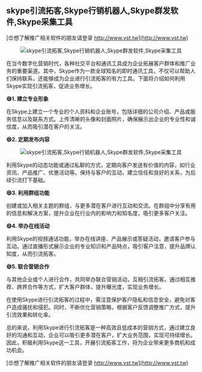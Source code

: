 ## **skype引流拓客,Skype行销机器人,Skype群发软件,Skype采集工具**

[😍想了解推广相关软件的朋友请登录 http://www.vst.tw](http://www.vst.tw)

 <center><img src="https://vst.tw/MP4/tuiguang/png/5.png" alt="skype引流拓客,Skype行销机器人,Skype群发软件,Skype采集工具"></center>

在当今数字化营销时代，各种社交平台和通讯工具成为企业拓展客户群体和推广业务的重要渠道。其中，Skype作为一款全球知名的即时通讯工具，不仅可以帮助人们保持联系，还能够成为企业进行引流拓客的有力工具。下面将介绍如何利用Skype实现引流拓客，促进业务增长。

**😄1. 建立专业形象**

在Skype上建立一个专业的个人资料和企业账号，包括详细的公司介绍、产品或服务信息以及联系方式。上传清晰的头像和封面照片，确保展示出企业的专业性和诚信度，从而吸引潜在客户的关注。

**😄2. 定期发布内容**

 <center><img src="https://vst.tw/MP4/tuiguang/png/7.png" alt="skype引流拓客,Skype行销机器人,Skype群发软件,Skype采集工具"></center>

利用Skype的动态功能或通过私聊的方式，定期向客户发送有价值的内容，如行业资讯、产品推广、优惠活动等。保持与客户的互动，建立信任和良好的关系，为后续引流打下基础。

**😄3. 利用群组功能**

创建或加入相关主题的群组，与更多潜在客户进行互动和交流。在群组中分享有用的信息和解决方案，提升企业在行业内的影响力和知名度，吸引更多客户关注。

**😄4. 举办在线活动**

利用Skype的视频通话功能，举办在线讲座、产品展示或答疑活动，邀请客户参与互动。通过直播形式展示企业的专业知识和产品特点，吸引客户注意，提升品牌认知度，从而引流拓客。

**😄5. 联合营销合作**

与其他企业或个人进行合作，共同举办联合营销活动，互相引流拓客。通过相互推荐、跨界合作等方式，扩大客户群体，提升曝光度，实现业务增长。

在使用Skype进行引流拓客的过程中，需注意保护客户隐私和信息安全，避免对客户造成骚扰和侵犯。同时，不断优化营销策略，根据客户反馈调整推广方式，提升引流效果和转化率。

总的来说，利用Skype进行引流拓客是一种高效且低成本的营销方式，通过建立良好的沟通和互动，企业可以吸引更多潜在客户，扩大业务范围，实现可持续增长。因此，积极利用Skype这一工具，开展引流拓客工作，将为企业带来更多商机和成功机会。

[😍想了解推广相关软件的朋友请登录 http://www.vst.tw](http://www.vst.tw)




